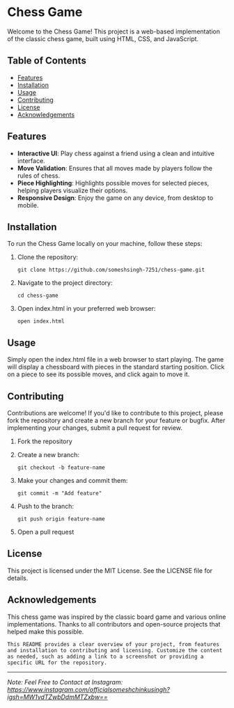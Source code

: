 # Chess Game

Welcome to the Chess Game! This project is a web-based implementation of the classic chess game, built using HTML, CSS, and JavaScript.

## Table of Contents
- [Features](#features)
- [Installation](#installation)
- [Usage](#usage)
- [Contributing](#contributing)
- [License](#license)
- [Acknowledgements](#acknowledgements)

## Features
- **Interactive UI**: Play chess against a friend using a clean and intuitive interface.
- **Move Validation**: Ensures that all moves made by players follow the rules of chess.
- **Piece Highlighting**: Highlights possible moves for selected pieces, helping players visualize their options.
- **Responsive Design**: Enjoy the game on any device, from desktop to mobile.

## Installation
To run the Chess Game locally on your machine, follow these steps:

1. Clone the repository:
   
       git clone https://github.com/someshsingh-7251/chess-game.git
2. Navigate to the project directory:

       cd chess-game
3. Open index.html in your preferred web browser:

       open index.html

## Usage
Simply open the index.html file in a web browser to start playing. The game will display a chessboard with pieces in the standard starting position. Click on a piece to see its possible moves, and click again to move it.

## Contributing
Contributions are welcome! If you'd like to contribute to this project, please fork the repository and create a new branch for your feature or bugfix. After implementing your changes, submit a pull request for review.

1. Fork the repository
2. Create a new branch:

       git checkout -b feature-name
3. Make your changes and commit them:

       git commit -m "Add feature"
4. Push to the branch:

       git push origin feature-name
5. Open a pull request
## License
This project is licensed under the MIT License. See the LICENSE file for details.

## Acknowledgements
This chess game was inspired by the classic board game and various online implementations. Thanks to all contributors and open-source projects that helped make this possible.

    This README provides a clear overview of your project, from features and installation to contributing and licensing. Customize the content as needed, such as adding a link to a screenshot or providing a specific URL for the repository.

---

*Note: Feel Free to Contact at Instagram: https://www.instagram.com/officialsomeshchinkusingh?igsh=MW1vdTZwbDdmMTZxbw==*
